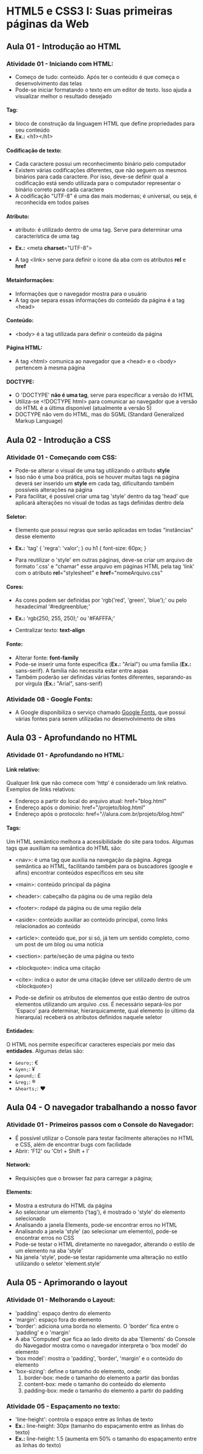 # HTML5 e CSS3 I: Suas primeiras páginas da Web

## Aula 01 - Introdução ao HTML

### Atividade 01 - Iniciando com HTML:

- Começo de tudo: conteúdo. Após ter o conteúdo é que começa o desenvolvimento das telas
- Pode-se iniciar formatando o texto em um editor de texto. Isso ajuda a visualizar melhor o resultado desejado

#### Tag:
- bloco de construção da linguagem HTML que define propriedades para seu conteúdo
- **Ex.:** &lt;h1&gt;&lt;/h1&gt;

#### Codificação de texto: 

- Cada caractere possui um reconhecimento binário pelo computador
- Existem várias codificações diferentes, que não seguem os mesmos binários para cada caractere. Por isso, deve-se definir qual a codificação está sendo utilizada para o computador representar o binário correto para cada caractere
- A codificação "UTF-8" é uma das mais modernas; é universal, ou seja, é reconhecida em todos países

#### Atributo:

- atributo: é utilizado dentro de uma tag. Serve para determinar uma característica de uma tag
- **Ex.:** &lt;meta **charset**="UTF-8"&gt;

- A tag &lt;link&gt; serve para definir o ícone da aba com os atributos **rel** e **href**

#### Metainformações:

- Informações que o navegador mostra para o usuário
- A tag que separa essas informações do conteúdo da página é a tag &lt;head&gt;

#### Conteúdo:

- &lt;body&gt; é a tag utilizada para definir o conteúdo da página

#### Página HTML:

- A tag &lt;html&gt; comunica ao navegador que a &lt;head&gt; e o &lt;body&gt; pertencem à mesma página

#### DOCTYPE:

- O 'DOCTYPE' **não é uma tag**, serve para especificar a versão do HTML
- Utiliza-se &lt;!DOCTYPE html&gt; para comunicar ao navegador que a versão do HTML é a última disponível (atualmente a versão 5)
- DOCTYPE não vem do HTML, mas do SGML (Standard Generalized Markup Language)


## Aula 02 - Introdução a CSS

### Atividade 01 - Começando com CSS:

- Pode-se alterar o visual de uma tag utilizando o atributo **style**
- Isso não é uma boa prática, pois se houver muitas tags na página deverá ser inserido um **style** em cada tag, dificultando também possíveis alterações na página
- Para facilitar, é possível criar uma tag 'style' dentro da tag 'head' que aplicará alterações no visual de todas as tags definidas dentro dela

#### Seletor:

- Elemento que possui regras que serão aplicadas em todas "instâncias" desse elemento
- **Ex.:** 'tag' { 'regra': 'valor'; } ou h1 { font-size: 60px; }

- Para reutilizar o 'style' em outras páginas, deve-se criar um arquivo de formato '.css' e "chamar" esse arquivo em páginas HTML pela tag 'link' com o atributo **rel**="stylesheet" e **href**="nomeArquivo.css"

#### Cores:

- As cores podem ser definidas por 'rgb('red', 'green', 'blue');' ou pelo hexadecimal '#redgreenblue;'
- **Ex.:** 'rgb(250, 255, 250);' ou '#FAFFFA;'

- Centralizar texto: **text-align**

#### Fonte:

- Alterar fonte: **font-family**
- Pode-se inserir uma fonte específica (**Ex.:** "Arial") ou uma família (**Ex.:** sans-serif). A família não necessita estar entre aspas
- Também poderão ser definidas várias fontes diferentes, separando-as por vírgula (**Ex.:** "Arial", sans-serif)

### Atividade 08 - Google Fonts:

- A Google disponibiliza o serviço chamado [Google Fonts](https://fonts.google.com/), que possui várias fontes para serem utilizadas no desenvolvimento de sites


## Aula 03 - Aprofundando no HTML

### Atividade 01 - Aprofundando no HTML:

#### Link relativo:

Qualquer link que não comece com 'http' é considerado um link relativo. Exemplos de links relativos:
- Endereço a partir do local do arquivo atual: href="blog.html"
- Endereço após o domínio: href="/projeto/blog.html"
- Endereço após o protocolo: href="//alura.com.br/projeto/blog.html"

#### Tags:

Um HTML semântico melhora a acessibilidade do site para todos. Algumas tags que auxiliam na semântica do HTML são:
- &lt;nav&gt;: é uma tag que auxilia na navegação da página. Agrega semântica ao HTML, facilitando também para os buscadores (google e afins) encontrar conteúdos específicos em seu site
- &lt;main&gt;: conteúdo principal da página
- &lt;header&gt;: cabeçalho da página ou de uma região dela
- &lt;footer&gt;: rodapé da página ou de uma região dela
- &lt;aside&gt;: conteúdo auxiliar ao conteúdo principal, como links relacionados ao conteúdo
- &lt;article&gt;: conteúdo que, por si só, já tem um sentido completo, como um post de um blog ou uma notícia
- &lt;section&gt;: parte/seção de uma página ou texto
- &lt;blockquote&gt;: indica uma citação
- &lt;cite&gt;: indica o autor de uma citação (deve ser utilizado dentro de um &lt;blockquote&gt;)

- Pode-se definir os atributos de elementos que estão dentro de outros elementos utilizando um arquivo .css. É necessário separá-los por 'Espaco' para determinar, hierarquicamente, qual elemento (o último da hierarquia) receberá os atributos definidos naquele seletor

#### Entidades:

O HTML nos permite especificar caracteres especiais por meio das **entidades**. Algumas delas são:
- `&euro;`: &euro;
- `&yen;`: &yen;
- `&pound;`: &pound;
- `&reg;`: &reg;
- `&hearts;`: &hearts;


## Aula 04 - O navegador trabalhando a nosso favor

### Atividade 01 - Primeiros passos com o Console do Navegador:

- É possível utilizar o Console para testar facilmente alterações no HTML e CSS, além de encontrar bugs com facilidade
- Abrir: 'F12' ou 'Ctrl + Shift + I'

#### Network:

- Requisições que o browser faz para carregar a página;

#### Elements:

- Mostra a estrutura do HTML da página
- Ao selecionar um elemento ('tag'), é mostrado o 'style' do elemento selecionado
- Analisando a janela Elements, pode-se encontrar erros no HTML
- Analisando a janela 'style' (ao selecionar um elemento), pode-se encontrar erros no CSS
- Pode-se testar o HTML diretamente no navegador, alterando o estilo de um elemento na aba 'style'
- Na janela 'style', pode-se testar rapidamente uma alteração no estilo utilizando o seletor 'element.style'


## Aula 05 - Aprimorando o layout

### Atividade 01 - Melhorando o Layout:

- 'padding': espaço dentro do elemento
- 'margin': espaço fora do elemento
- 'border': adiciona uma borda no elemento. O 'border' fica entre o 'padding' e o 'margin'
- A aba 'Computed' que fica ao lado direito da aba 'Elements' do Console do Navegador mostra como o navegador interpreta o 'box model' do elemento
- 'box model': mostra o 'padding', 'border', 'margin' e o conteúdo do elemento
- 'box-sizing': define o tamanho do elemento, onde:
	1. border-box: mede o tamanho do elemento a partir das bordas
	2. content-box: mede o tamanho do conteúdo do elemento
	3. padding-box: mede o tamanho do elemento a partir do padding

### Atividade 05 - Espaçamento no texto:

- 'line-height': controla o espaço entre as linhas de texto
- **Ex.:** line-height: 30px (tamanho do espaçamento entre as linhas do texto)
- **Ex.:** line-height: 1.5 (aumenta em 50% o tamanho do espaçamento entre as linhas do texto)
